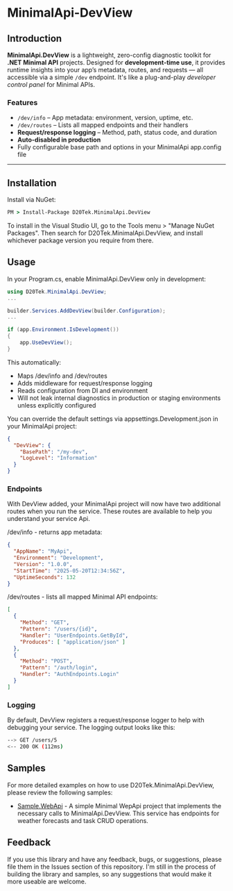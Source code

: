 ﻿# MinimalApi-DevView

## Introduction
**MinimalApi.DevView** is a lightweight, zero-config diagnostic toolkit for **.NET Minimal API** projects. Designed for **development-time use**, it provides runtime insights into your app’s metadata, routes, and requests — all accessible via a simple `/dev` endpoint. It's like a plug-and-play *developer control panel* for Minimal APIs.

### Features
- `/dev/info` – App metadata: environment, version, uptime, etc.
- `/dev/routes` – Lists all mapped endpoints and their handlers
- **Request/response logging** – Method, path, status code, and duration
- **Auto-disabled in production**
- Fully configurable base path and options in your MinimalApi app.config file

---

## Installation
Install via NuGet:

```cmd
PM > Install-Package D20Tek.MinimalApi.DevView
```

To install in the Visual Studio UI, go to the Tools menu > "Manage NuGet Packages". Then search for D20Tek.MinimalApi.DevView, and install whichever package version you require from there.

## Usage
In your Program.cs, enable MinimalApi.DevView only in development:

```csharp
using D20Tek.MinimalApi.DevView;
...

builder.Services.AddDevView(builder.Configuration);
...

if (app.Environment.IsDevelopment())
{
    app.UseDevView();
}
```
This automatically:
- Maps /dev/info and /dev/routes
- Adds middleware for request/response logging
- Reads configuration from DI and environment
- Will not leak internal diagnostics in production or staging environments unless explicitly configured

You can override the default settings via appsettings.Development.json in your MinimalApi project:
```json
{
  "DevView": {
    "BasePath": "/my-dev",
    "LogLevel": "Information"
  }
}
```

### Endpoints
With DevView added, your MinimalApi project will now have two additional routes when you run the service. These routes are available to help you understand your service Api.

/dev/info - returns app metadata:
```json
{
  "AppName": "MyApi",
  "Environment": "Development",
  "Version": "1.0.0",
  "StartTime": "2025-05-20T12:34:56Z",
  "UptimeSeconds": 132
}
```

/dev/routes - lists all mapped Minimal API endpoints:
```json
[
  {
    "Method": "GET",
    "Pattern": "/users/{id}",
    "Handler": "UserEndpoints.GetById",
    "Produces": [ "application/json" ]
  },
  {
    "Method": "POST",
    "Pattern": "/auth/login",
    "Handler": "AuthEndpoints.Login"
  }
]
```

### Logging
By default, DevView registers a request/response logger to help with debugging your service. The logging output looks like this:
```bash
--> GET /users/5
<-- 200 OK (112ms)
```

## Samples
For more detailed examples on how to use D20Tek.MinimalApi.DevView, please review the following samples:

* [Sample.WebApi](samples/Sample.WebApi) - A simple Minimal WepApi project that implements the necessary calls to MinimalApi.DevView. This service has endpoints for weather forecasts and task CRUD operations.

## Feedback
If you use this library and have any feedback, bugs, or suggestions, please file them in the Issues section of this repository. I'm still in the process of building the library and samples, so any suggestions that would make it more useable are welcome.
